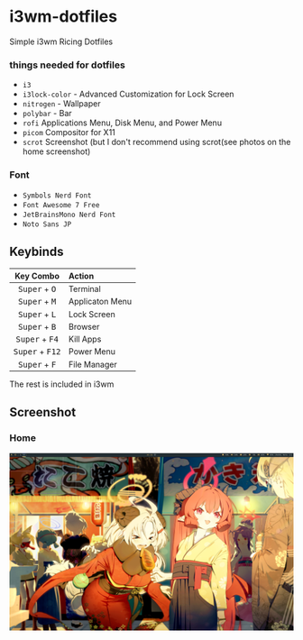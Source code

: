 # i3wm-dotfiles
Simple i3wm Ricing Dotfiles

### things needed for dotfiles
- `i3`
- `i3lock-color` - Advanced Customization for Lock Screen
- `nitrogen` - Wallpaper
- `polybar` - Bar
- `rofi` Applications Menu, Disk Menu, and Power Menu
- `picom` Compositor for X11
- `scrot` Screenshot (but I don't recommend using scrot(see photos on the home screenshot)

### Font
- `Symbols Nerd Font`
- `Font Awesome 7 Free`
- `JetBrainsMono Nerd Font`
- `Noto Sans JP`

## Keybinds
| Key Combo | Action |
|:---------:|:-------|
| <kbd>Super</kbd> + <kbd>O</kbd> | Terminal |
| <kbd>Super</kbd> + <kbd>M</kbd> | Applicaton Menu |
| <kbd>Super</kbd> + <kbd>L</kbd> | Lock Screen |
| <kbd>Super</kbd> + <kbd>B</kbd> | Browser |
| <kbd>Super</kbd> + <kbd>F4</kbd> | Kill Apps |
| <kbd>Super</kbd> + <kbd>F12</kbd> | Power Menu |
| <kbd>Super</kbd> + <kbd>F</kbd> | File Manager |

The rest is included in i3wm

## Screenshot

### Home

<img src="https://raw.githubusercontent.com/ItzNeyruu/i3wm-dotfiles/refs/heads/main/Screenshot/home.png"/></td><td>
